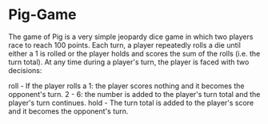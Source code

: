 # Pig-Game

The game of Pig is a very simple jeopardy dice game in which two players race to reach 100 points. Each turn, a player repeatedly rolls a die until either a 1 is rolled or the player holds and scores the sum of the rolls (i.e. the turn total). At any time during a player's turn, the player is faced with two decisions:

roll - If the player rolls a
1: the player scores nothing and it becomes the opponent's turn.
2 - 6: the number is added to the player's turn total and the player's turn continues.
hold - The turn total is added to the player's score and it becomes the opponent's turn.
